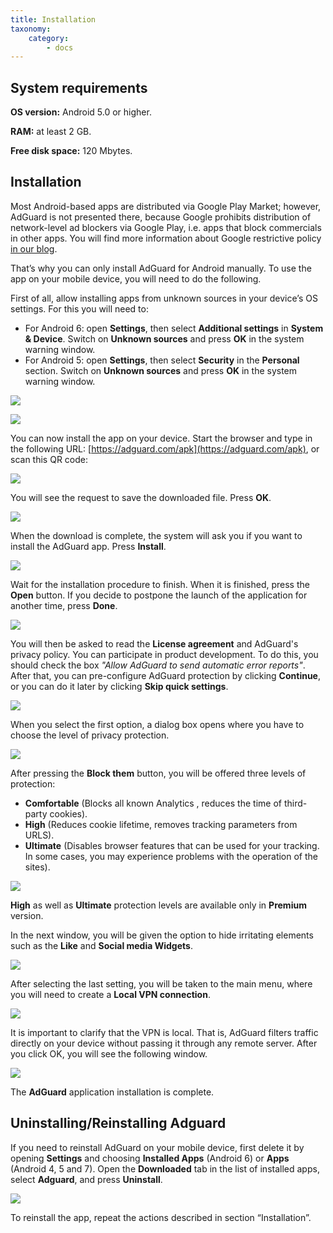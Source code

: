 ```yaml
---
title: Installation
taxonomy:
    category:
        - docs
---
```


## System  requirements

**OS version:** Android 5.0 or higher.

**RAM:** at least 2 GB.

**Free disk space:** 120 Mbytes.

## Installation
Most Android-based apps are distributed via Google Play Market; however, AdGuard is not presented there, because Google prohibits distribution of network-level ad blockers via Google Play, i.e. apps that block commercials in other apps. You will find more information about Google restrictive policy [in our blog](https://blog.adguard.com/en/google-removes-adguard-android-app-google-play/).

That’s why you can only install AdGuard for Android manually. To use the app on your mobile device, you will need to do the following.

First of all, allow installing apps from unknown sources in your device’s OS settings. For this you will need to:

* For Android 6: open **Settings**, then select **Additional settings** in **System & Device**. Switch on **Unknown sources** and press **OK** in the system warning window.
* For Android 5: open **Settings**, then select **Security** in the **Personal** section. Switch on **Unknown sources** and press **OK** in the system warning window.

![](android_install_EN_01.png?cropResize=400,600)

![](android_install_EN_02.png?cropResize=400,600)

You can now install the app on your device. Start the browser and type in the following URL: [https://adguard.com/apk](https://adguard.com/apk), or scan this QR code:

![](android_install_EN_03.png?cropResize=400,600)

You will see the request to save the downloaded file. Press **OK**.

![](android_savefile.png?cropResize=400,600)

When the download is complete, the system will ask you if you want to install the AdGuard app. Press **Install**.

<img src="https://cdn.adguard.com/public/Adguard/kb/newscreenshots/En/Android3.1/InstallMenuEn.png" />

Wait for the installation procedure to finish. When it is finished, press the **Open** button. If you decide to postpone the launch of the application for another time, press **Done**.

<img src="https://cdn.adguard.com/public/Adguard/kb/newscreenshots/En/Android3.1/Installmenu2En.png" />

You will then be asked to read the **License agreement** and AdGuard's privacy policy. 
You can participate in product development. 
To do this, you should check the box *"Allow AdGuard to send automatic error reports"*.
After that, you can pre-configure AdGuard protection by clicking **Continue**, or you can do it later by clicking **Skip quick settings**.

<img src="https://cdn.adguard.com/public/Adguard/kb/newscreenshots/En/Android3.1/installmainEn.png" />

When you select the first option, a dialog box opens where you have to choose the level of privacy protection.

<img src="https://cdn.adguard.com/public/Adguard/kb/newscreenshots/En/Android3.1/installpersonaldataEn.png" />

After pressing the **Block them** button, you will be offered three levels of protection:
- **Comfortable** (Blocks all known Analytics , reduces the time of third-party cookies).
- **High** (Reduces cookie lifetime, removes tracking parameters from URLS).
- **Ultimate** (Disables browser features that can be used for your tracking. In some cases, you may experience problems with the operation of the sites).

<img src="https://cdn.adguard.com/public/Adguard/kb/newscreenshots/En/Android3.1/privacylevelEn.png" />

**High** as well as **Ultimate**  protection levels are available only in **Premium** version.


In the next window, you will be given the option to hide irritating elements such as the **Like** and **Social media Widgets**.

<img src="https://cdn.adguard.com/public/Adguard/kb/newscreenshots/En/Android3.1/installannoyancesEn.png" />

After selecting the last setting, you will be taken to the main menu, where you will need to create a **Local VPN connection**.

<img src="https://cdn.adguard.com/public/Adguard/kb/newscreenshots/En/Android3.1/warninglocalvpnEn.png" />

It is important to clarify that the VPN is local. That is, AdGuard filters traffic directly on your device without passing it through any remote server. After you click OK, you will see the following window.

<img src="https://cdn.adguard.com/public/Adguard/kb/newscreenshots/En/Android3.1/vpnkeyEn.png" />

The **AdGuard** application installation is complete.

<a name="uninstall"></a>
## </a>Uninstalling/Reinstalling Аdguard

If you need to reinstall AdGuard on your mobile device, first delete it by opening **Settings** and choosing **Installed Apps** (Android 6) or **Apps** (Android 4, 5 and 7). Open the **Downloaded** tab in the list of installed apps, select **Adguard**, and press **Uninstall**.

![](android_install_EN_08.png?cropResize=400,600)

To reinstall the app, repeat the actions described in section “Installation”.
